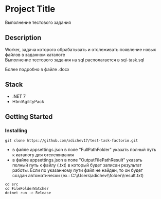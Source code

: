 # Project Title

Выполнение тестового задания

## Description

Worker, задача которого обрабатывать и отслеживать появление новых файлов в заданном каталоге <br />
Выполнение тестового задания на sql располагается в sql-task.sql

Более подробно в файле .docx

## Stack

- .NET 7
- HtmlAgilityPack

## Getting Started

### Installing

```
git clone https://github.com/adichev17/test-task-factorin.git
```
* в файле appsettings.json в поле "FullPathFolder" указать полный путь к каталогу для отслеживания
* в файле appsettings.json в поле "OutputFilePathResult" указать полный путь к файлу (.txt) в который будет записан результат работы. Если по указанному пути файл не найден, то он будет создан автоматически (ex.: C:\\\Users\\adichev\\\folder\\\result.txt)
```
cd src
cd FileFolderWatcher
dotnet run -c Release
```



